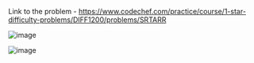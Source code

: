 Link to the problem - https://www.codechef.com/practice/course/1-star-difficulty-problems/DIFF1200/problems/SRTARR


![image](https://github.com/Haleshot/Competitive-Programming/assets/57552973/81955af1-1443-44ef-b4d7-39ad3c9eaa4f)

![image](https://github.com/Haleshot/Competitive-Programming/assets/57552973/25f22fb2-ce97-4eed-b98e-6ac50da4d871)
